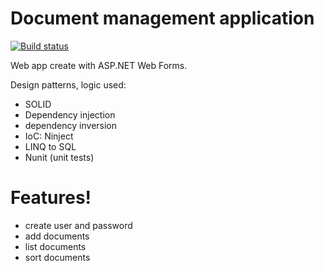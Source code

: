 # Document management application

[![Build status](https://ci.appveyor.com/api/projects/status/n0xyh669b8f6sqip?svg=true)](https://ci.appveyor.com/project/dimiste/cellar-webclient)

Web app create with ASP.NET Web Forms. 

Design patterns, logic used:

  - SOLID
  - Dependency injection  
  - dependency inversion
  - IoC: Ninject
  - LINQ to SQL
  - Nunit (unit tests)

# Features!

  - create user and password
  - add documents
  - list documents
  - sort documents
